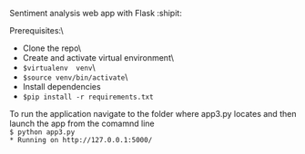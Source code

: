 Sentiment analysis web app with Flask :shipit:

Prerequisites:\
 - Clone the repo\
 - Create and activate virtual environment\
  - `$virtualenv  venv`\
  - `$source venv/bin/activate`\
 - Install dependencies 
  - `$pip install -r requirements.txt`

To run the application navigate to the folder where app3.py locates and then launch the app from the comamnd line\
`$ python app3.py`\
`* Running on http://127.0.0.1:5000/`
